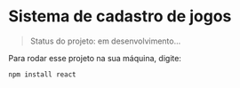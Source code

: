 # Sistema de cadastro de jogos

> Status do projeto: em desenvolvimento...

Para rodar esse projeto na sua máquina, digite:

```
npm install react
```
